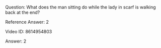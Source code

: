 Question: What does the man sitting do while the lady in scarf is walking back at the end?

Reference Answer: 2

Video ID: 8614954803

Answer: 2

